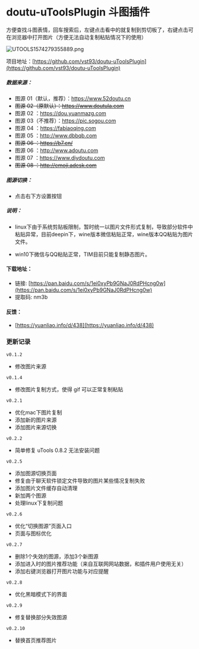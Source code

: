 # doutu-uToolsPlugin 斗图插件

方便查找斗图表情，回车搜索后，左键点击看中的就复制到剪切板了，右键点击可在浏览器中打开图片（方便无法自动复制粘贴情况下的使用）


![UTOOLS1574279355889.png](https://i.loli.net/2019/11/21/jxQCGPzUyu9A6HB.png)

项目地址：[https://github.com/vst93/doutu-uToolsPlugin](https://github.com/vst93/doutu-uToolsPlugin)

##### 数据来源：

- 图源 01（默认，推荐）：https://www.52doutu.cn
- ~~图源 02（原默认）：https://www.doutula.com~~
- 图源 02 ：https://dou.yuanmazg.com
- 图源 03（不推荐）：https://pic.sogou.com
- 图源 04 ：https://fabiaoqing.com
- 图源 05 ：http://www.dbbqb.com
- ~~图源 06 ：https://b7.cn/~~
- 图源 06 ：http://www.adoutu.com
- 图源 07 ：https://www.diydoutu.com
- ~~图源 08 ：http://emoji.adesk.com~~


##### 图源切换： 
- 点击右下方设置按钮


##### 说明：
- linux下由于系统剪贴板限制，暂时统一以图片文件形式复制，导致部分软件中粘贴异常，目前deepin下，wine版本微信粘贴正常，wine版本QQ粘贴为图片文件。

- win10下微信与QQ粘贴正常，TIM目前只能复制静态图片。


#### 下载地址：
- 链接: [https://pan.baidu.com/s/1ei0xyPb9GNaJ0RdPHcng0w](https://pan.baidu.com/s/1ei0xyPb9GNaJ0RdPHcng0w)  
- 提取码: nm3b

#### 反馈：
- [https://yuanliao.info/d/438](https://yuanliao.info/d/438)

### 更新记录
`v0.1.2`
- 修改图片来源

`v0.1.4`
- 修改图片复制方式，使得 gif 可以正常复制粘贴

`v0.2.1`
- 优化mac下图片复制
- 添加新的图片来源
- 添加图片来源切换

`v0.2.2`
- 简单修复 uTools 0.8.2 无法安装问题

`v0.2.5`
- 添加图源切换页面
- 修复由于聊天软件锁定文件导致的图片某些情况复制失败
- 添加图片文件缓存自动清理
- 新加两个图源
- 处理linux下复制问题

`v0.2.6`
- 优化“切换图源”页面入口
- 页面与图标优化

`v0.2.7`
- 删除1个失效的图源，添加3个新图源
- 添加进入时的图片推荐功能（来自互联网网站数据，和插件用户使用无关）
- 添加右键浏览器打开图片功能与对应提醒

`v0.2.8`
- 优化黑暗模式下的界面

`v0.2.9`
- 修复替换部分失效图源

`v0.2.10`
- 替换首页推荐图片
